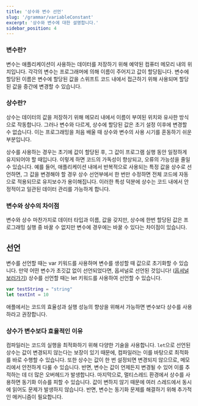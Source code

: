```yaml
---
title: '상수와 변수 선언'
slug: '/grammar/variableConstant'
excerpt: '상수와 변수에 대한 설명합니다.'
sidebar_position: 4
---
```


### 변수란?
변수는 애플리케이션이 사용하는 데이터를 저장하기 위해 예약된 컴퓨터 메모리 내의 위치입니다. 각각의 변수는 프로그래머에 의해 이름이 주어지고 값이 할당됩니다. 변수에 할당된 이름은 변수에 할당된 값을 스위프트 코드 내에서 접근하기 위해 사용되며 할당된 값을 중간에 변경할 수 있습니다.

### 상수란?
상수는 데이터의 값을 저장하기 위해 메모리 내에서 이름이 부여된 위치와 유사한 방식으로 작동합니다. 그러나 변수와 다르게, 상수에 할당된 값은 초기 설정 이후에 변경할 수 없습니다. 이는 프로그래밍을 처음 배울 때 상수와 변수의 사용 시기를 혼동하기 쉬운 부분입니다.

상수를 사용하는 경우는 초기에 값이 할당된 후, 그 값이 프로그램 실행 동안 일정하게 유지되어야 할 때입니다. 이렇게 하면 코드의 가독성이 향상되고, 오류의 가능성을 줄일 수 있습니다. 예를 들어, 애플리케이션 내에서 반복적으로 사용되는 특정 값을 상수로 선언하면, 그 값을 변경해야 할 경우 상수 선언부에서 한 번만 수정하면 전체 코드에 자동으로 적용되므로 유지보수가 용이해집니다. 이러한 특성 덕분에 상수는 코드 내에서 안정적이고 일관된 데이터 관리를 가능하게 합니다.

### 변수와 상수의 차이점
변수와 상수 마찬가지로 데이터 타입과 이름, 값을 갖지만, 상수에 한번 할당된 값은 프로그래밍 실행 중 바꿀 수 없지만 변수에 경우에는 바꿀 수 있다는 차이점이 있습니다.

## 선언
변수를 선언할 때는 var 키워드를 사용하며 변수를 생성할 때 값으로 초기화할 수 있습니다. 만약 어떤 변수가 초깃값 없이 선언되었다면, 옵셔널로 선언된 것입니다! ([옵셔널 보러가기](""))
상수를 선언할 때는 let 키워드를 사용하여 선언할 수 있습니다.
```swift
var testString = "string"
let textInt = 10
```
애플에서는 코드의 효율성과 실행 성능의 향상을 위해서 가능하면 변수보다 상수를 사용하라고 권장합니다.

### 상수가 변수보다 효율적인 이유
컴파일러는 코드의 실행을 최적화하기 위해 다양한 기술을 사용합니다. `let`으로 선언된 상수는 값이 변경되지 않는다는 보장이 있기 때문에, 컴파일러는 이를 바탕으로 최적화를 바로 수행할 수 있습니다. 또한 상수는 값이 한 번 설정되면 변경되지 않으므로, 메모리에서 안전하게 다룰 수 있습니다. 반면, 변수는 값이 언제든지 변경될 수 있어 이를 추적하는 데 더 많은 오버헤드가 발생합니다. 마지막으로, 멀티스레드 환경에서 상수를 사용하면 동기화 이슈를 피할 수 있습니다. 값이 변하지 않기 때문에 여러 스레드에서 동시에 읽어도 문제가 발생하지 않습니다. 반면, 변수는 동기화 문제를 해결하기 위해 추가적인 메커니즘이 필요합니다.
